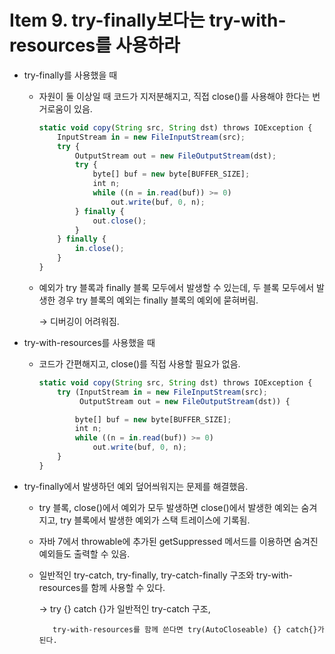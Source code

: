 # Item 9. try-finally보다는 try-with-resources를 사용하라

- try-finally를 사용했을 때
    - 자원이 둘 이상일 때 코드가 지저분해지고, 직접 close()를 사용해야 한다는 번거로움이 있음.
        
        ```jsx
        static void copy(String src, String dst) throws IOException {
            InputStream in = new FileInputStream(src);
            try {
                OutputStream out = new FileOutputStream(dst);
                try {
                    byte[] buf = new byte[BUFFER_SIZE];
                    int n;
                    while ((n = in.read(buf)) >= 0)
                        out.write(buf, 0, n);
                } finally {
                    out.close();
                }
            } finally {
                in.close();
            }
        }
        
        ```
        
    
    - 예외가 try 블록과 finally 블록 모두에서 발생할 수 있는데, 두 블록 모두에서 발생한 경우 try 블록의 예외는 finally 블록의 예외에 묻혀버림.
        
        → 디버깅이 어려워짐.
        

- try-with-resources를 사용했을 때
    - 코드가 간편해지고, close()를 직접 사용할 필요가 없음.
        
        ```jsx
        static void copy(String src, String dst) throws IOException {
            try (InputStream in = new FileInputStream(src);
                 OutputStream out = new FileOutputStream(dst)) {
        
                byte[] buf = new byte[BUFFER_SIZE];
                int n;
                while ((n = in.read(buf)) >= 0)
                    out.write(buf, 0, n);
            }
        }
        
        ```
        

- try-finally에서 발생하던 예외 덮어씌워지는 문제를 해결했음.
    - try 블록, close()에서 예외가 모두 발생하면 close()에서 발생한 예외는 숨겨지고, try 블록에서 발생한 예외가 스택 트레이스에 기록됨.
    - 자바 7에서 throwable에 추가된 getSuppressed 메서드를 이용하면 숨겨진 예외들도 출력할 수 있음.
    - 일반적인 try-catch, try-finally, try-catch-finally 구조와 try-with-resources를 함께 사용할 수 있다.
        
        → try {} catch {}가 일반적인 try-catch 구조,
        
             try-with-resources를 함께 쓴다면 try(AutoCloseable) {} catch{}가 된다.